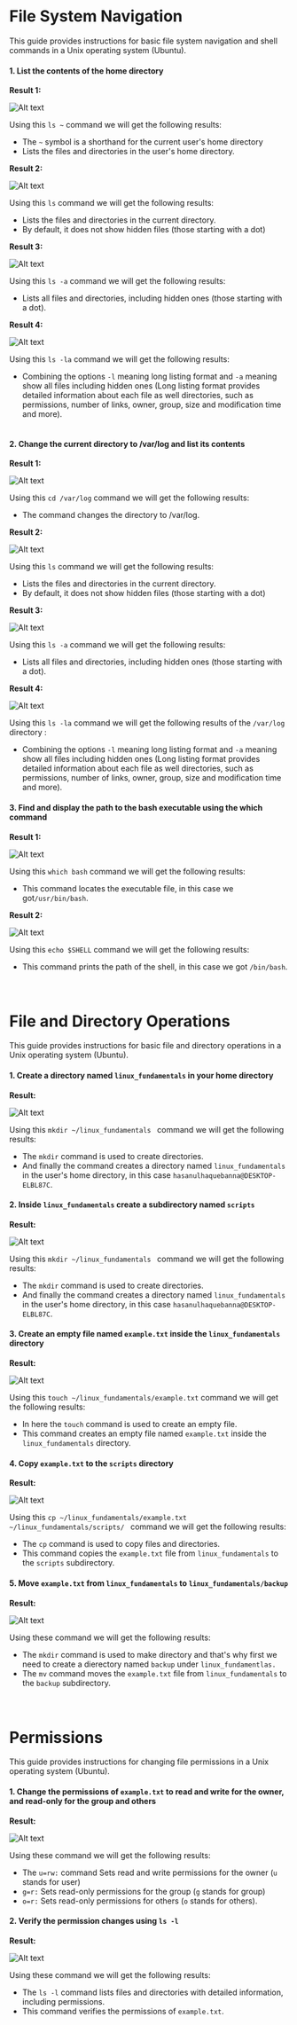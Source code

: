 # File System Navigation

This guide provides instructions for basic file system navigation and shell commands in a Unix operating system (Ubuntu).

#### 1. List the contents of the home directory

**Result 1:**

![Alt text](./screenshots/home_contents.png)


Using this `ls ~` command we will get the following results:

- The `~` symbol is a shorthand for the current user's home directory
- Lists the files and directories in the user's home directory.
  <br/>

**Result 2:**

![Alt text](./screenshots/home_contents1.png)

Using this `ls` command we will get the following results:

- Lists the files and directories in the current directory.
- By default, it does not show hidden files (those starting with a dot)
  <br/>

**Result 3:**

![Alt text](./screenshots/home_contents2.png)

Using this `ls -a` command we will get the following results:

- Lists all files and directories, including hidden ones (those starting with a dot).
  <br/>

**Result 4:**

![Alt text](./screenshots/home_contents3.png)

Using this `ls -la` command we will get the following results:

- Combining the options `-l` meaning long listing format and `-a` meaning show all files including hidden ones (Long listing format provides detailed information about each file as well directories, such as permissions, number of links, owner, group, size and modification time and more).
  <br/> <br/>

#### 2. Change the current directory to /var/log and list its contents

**Result 1:**

![Alt text](./screenshots/var_log_contents1.png)

Using this `cd /var/log` command we will get the following results:

- The command changes the directory to /var/log.
  <br/>

**Result 2:**

![Alt text](./screenshots/var_log_contents2.png)

Using this `ls` command we will get the following results:

- Lists the files and directories in the current directory.
- By default, it does not show hidden files (those starting with a dot)
  <br/>

**Result 3:**

![Alt text](./screenshots/var_log_contents3.png)

Using this `ls -a` command we will get the following results:

- Lists all files and directories, including hidden ones (those starting with a dot).
  <br/>

**Result 4:**

![Alt text](./screenshots/var_log_contents4.png)

Using this `ls -la` command we will get the following results of the `/var/log` directory :

- Combining the options `-l` meaning long listing format and `-a` meaning show all files including hidden ones (Long listing format provides detailed information about each file as well directories, such as permissions, number of links, owner, group, size and modification time and more).
  <br/>

#### 3. Find and display the path to the bash executable using the which command

**Result 1:**

![Alt text](./screenshots/which_bash.png)

Using this `which bash` command we will get the following results:

- This command locates the executable file, in this case we got`/usr/bin/bash`.
  <br/>

**Result 2:**

![Alt text](./screenshots/current_shell.png)

Using this `echo $SHELL` command we will get the following results:

- This command prints the path of the shell, in this case we got `/bin/bash`.
  <br/><br/><br/>

# File and Directory Operations

This guide provides instructions for basic file and directory operations in a Unix operating system (Ubuntu).

#### 1. Create a directory named `linux_fundamentals` in your home directory

**Result:**

![Alt text](./screenshots/linux_fundamentals_dir.png)

Using this `mkdir ~/linux_fundamentals
` command we will get the following results:

- The `mkdir` command is used to create directories.
- And finally the command creates a directory named `linux_fundamentals` in the user's home directory, in this case `hasanulhaquebanna@DESKTOP-ELBL87C`.
  <br/>

#### 2. Inside `linux_fundamentals` create a subdirectory named `scripts`

**Result:**

![Alt text](./screenshots/linux_fundamentals_subdir.png)

Using this `mkdir ~/linux_fundamentals
` command we will get the following results:

- The `mkdir` command is used to create directories.
- And finally the command creates a directory named `linux_fundamentals` in the user's home directory, in this case `hasanulhaquebanna@DESKTOP-ELBL87C`.
  <br/>

#### 3. Create an empty file named `example.txt` inside the `linux_fundamentals` directory

**Result:**

![Alt text](./screenshots/example_file_create.png)

Using this `touch ~/linux_fundamentals/example.txt` command we will get the following results:

- In here the `touch` command is used to create an empty file.
- This command creates an empty file named `example.txt` inside the `linux_fundamentals` directory.
  <br/>

#### 4. Copy `example.txt` to the `scripts` directory

**Result:**

![Alt text](./screenshots/example_file_copy.png)

Using this `cp ~/linux_fundamentals/example.txt ~/linux_fundamentals/scripts/
` command we will get the following results:

- The `cp` command is used to copy files and directories.
- This command copies the `example.txt` file from `linux_fundamentals` to the `scripts` subdirectory.
  <br/>

#### 5. Move `example.txt` from `linux_fundamentals` to `linux_fundamentals/backup`

**Result:**

![Alt text](./screenshots/example_file_move_backup.png)

Using these command we will get the following results:

- The `mkdir` command is used to make directory and that's why first we need to create a dierectory named `backup` under `linux_fundamentlas.`
- The `mv` command moves the `example.txt` file from `linux_fundamentals` to the `backup` subdirectory.
  <br/><br/><br/>

# Permissions

This guide provides instructions for changing file permissions in a Unix operating system (Ubuntu).

#### 1. Change the permissions of `example.txt` to read and write for the owner, and read-only for the group and others

**Result:**

![Alt text](./screenshots/user_permission.png)


Using these command we will get the following results:

- The `u=rw:` command Sets read and write permissions for the owner (`u` stands for user)
- `g=r:` Sets read-only permissions for the group (`g` stands for group)
- `o=r:` Sets read-only permissions for others (`o` stands for others).
  <br/>

#### 2. Verify the permission changes using `ls -l`

**Result:**

![Alt text](./screenshots/user_permission2.png)


Using these command we will get the following results:

- The `ls -l` command lists files and directories with detailed information, including permissions.
- This command verifies the permissions of `example.txt`.
